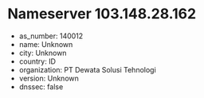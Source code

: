 # Nameserver 103.148.28.162

* as_number: 140012
* name: Unknown
* city: Unknown
* country: ID
* organization: PT Dewata Solusi Tehnologi
* version: Unknown
* dnssec: false
